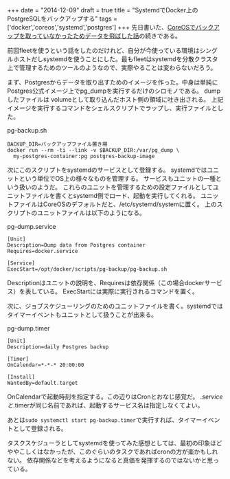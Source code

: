 
+++
date = "2014-12-09"
draft = true
title = "SystemdでDocker上のPostgreSQLをバックアップする"
tags  = ['docker','coreos','systemd','postgres']
+++
先日書いた、[CoreOSでバックアップを取っていなかったためデータを飛ばした話](/posts/2014/12/06/8fc4abc5b442)の続きである。

前回fleetを使うという話をしたのだけれど、自分が今使っている環境はシングルホストだしsystemdを使うことにした。最もfleetはsystemdを分散クラスタ上で管理するためのツールのようなので、実際やることは変わらないだろう。

まず、Postgresからデータを取り出すためのイメージを作った。中身は単純にPostgres公式イメージ上でpg_dumpを実行するだけのシロモノである。
dumpしたファイルは volumeとして取り込んだホスト側の領域に吐き出される。
上記イメージを実行するコマンドをシェルスクリプトでラップし、実行ファイルとした。

pg-backup.sh
```
BACKUP_DIR=バックアップファイル置き場
docker run --rm -ti --link -v $BACKUP_DIR:/var/pg_dump \
  my-postgres-container:pg postgres-backup-image
```

次にこのスクリプトをsystemdのサービスとして登録する。
systemdではユニットという単位でOS上の様々なものを管理する。
サービスもユニットの一種という扱いのようだ。
これらのユニットを管理するための設定ファイルとしてユニットファイルを書くとsystemd側でロード、起動を実行してくれる。
ユニットファイルはCoreOSのデフォルトだと、/etc/systemd/systemに置く。
上のスクリプトのユニットファイルは以下のようになる。

pg-dump.service
```
[Unit]
Description=Dump data from Postgres container
Requires=docker.service

[Service]
ExecStart=/opt/docker/scripts/pg-backup/pg-backup.sh
```
Descriptionはユニットの説明を、Requiresは依存関係（この場合dockerサービス）を表している。
ExecStartには実際に実行されるコマンドを置く。

次に、ジョブスケジューリングのためのユニットファイルを書く。systemdではタイマーイベントもユニットとして扱うことが出来る。

pg-dump.timer
```
[Unit]
Description=daily Postgres backup

[Timer]
OnCalendar=*-*-* 20:00:00

[Install]
WantedBy=default.target
```
OnCalendarで起動時刻を指定する。この辺りはCronとおなじ感覚だ。
*.serviceと*.timerが同じ名前であれば、起動するサービス名は指定しなくてよい。

あとは```sudo systemctl start pg-backup.timer```で実行すれば、タイマーイベントとして登録される。

タスクスケジューラとしてsystemdを使ってみた感想としては、最初の印象ほどややこしくはなかったが、このぐらいのタスクであればcronの方が楽かもしれない。
依存関係などを考えるようになると真価を発揮するのではないかと思っている。
	
